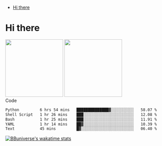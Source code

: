 <!--ts-->
* [Hi there](#hi-there)

<!-- Created by https://github.com/ekalinin/github-markdown-toc -->
<!-- Added by: runner, at: Wed Sep 27 04:19:34 UTC 2023 -->

<!--te-->


# Hi there

<!--
**BBuniverse/BBuniverse** is a ✨ _special_ ✨ repository because its `README.md` (this file) appears on your GitHub profile.

Here are some ideas to get you started:

- 🔭 I’m currently working on ...
- 🌱 I’m currently learning ...
- 👯 I’m looking to collaborate on ...
- 🤔 I’m looking for help with ...
- 💬 Ask me about ...
- 📫 How to reach me: ...
- 😄 Pronouns: ...
- ⚡ Fun fact: ...
-->


<div display="flex">
  <img src="https://github-readme-stats.vercel.app/api?username=BBuniverse&show_icons=true&count_private=true&theme=radical&hide_border=true" height="180"/>
  <img src="https://github-readme-stats.vercel.app/api/top-langs/?username=BBuniverse&layout=compact&theme=radical&hide_border=true" height="180"/>
</div
     

## Code
<!--START_SECTION:waka-->

```txt
Python         6 hrs 54 mins   ██████████████▓░░░░░░░░░░   58.07 %
Shell Script   1 hr 26 mins    ███░░░░░░░░░░░░░░░░░░░░░░   12.08 %
Bash           1 hr 25 mins    ███░░░░░░░░░░░░░░░░░░░░░░   11.91 %
YAML           1 hr 14 mins    ██▓░░░░░░░░░░░░░░░░░░░░░░   10.39 %
Text           45 mins         █▓░░░░░░░░░░░░░░░░░░░░░░░   06.40 %
```

<!--END_SECTION:waka-->
     
[![BBuniverse's wakatime stats](https://github-readme-stats.vercel.app/api/wakatime?username=BBuniverse)](https://github.com/anuraghazra/github-readme-stats)
